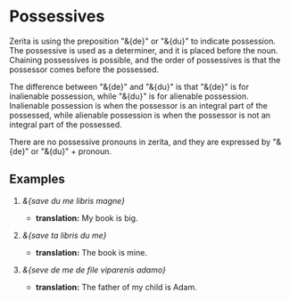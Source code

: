 # <x-trans>Possessives</x-trans>

<x-trans>Zerita is using the preposition "&{de}" or "&{du}" to indicate possession.</x-trans>
<x-trans>The possessive is used as a determiner, and it is placed before the noun.</x-trans>
<x-trans>Chaining possessives is possible, and the order of possessives is that the possessor comes before the possessed.</x-trans>

<x-trans>The difference between "&{de}" and "&{du}" is that "&{de}" is for inalienable possession, while "&{du}" is for alienable possession.</x-trans>
<x-trans>Inalienable possession is when the possessor is an integral part of the possessed, while alienable possession is when the possessor is not an integral part of the possessed.</x-trans>

<x-trans>There are no possessive pronouns in zerita, and they are expressed by "&{de}" or "&{du}" + pronoun.</x-trans>

## <x-trans>Examples</x-trans>

1.  _&{save du me libris magne}_

    - **<x-trans>translation</x-trans>:** <x-trans>My book is big.</x-trans>

1.  _&{save ta libris du me}_

    - **<x-trans>translation</x-trans>:** <x-trans>The book is mine.</x-trans>

1.  _&{seve de me de file viparenis adamo}_

    - **<x-trans>translation</x-trans>:** <x-trans>The father of my child is Adam.</x-trans>
